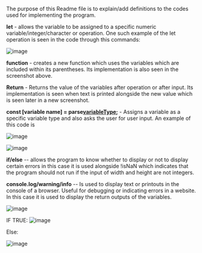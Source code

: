 The purpose of this Readme file is to explain/add definitions to the codes used for implementing the program.

**let** - allows the variable to be assigned to a specific numeric variable/integer/character or operation. One such example of the let operation is seen in the code through this commands: 

![image](https://github.com/teamkooestscholar/001-calculate-the-area-of-the-rectangle/assets/142736901/12e18311-3b14-4e29-b427-23a37d18caaa)

**function** - creates a new function which uses the variables which are included within its parentheses. Its implementation is also seen in the screenshot above.

**Return** - Returns the value of the variables after operation or after input. Its implementation is seen when text is printed alongside the new value which is seen later in a new screenshot.

**const [variable name] = parse[variableType](prompt("Text"));** - Assigns a variable as a specific variable type and also asks the user for user input. An example of this code is 

![image](https://github.com/teamkooestscholar/001-calculate-the-area-of-the-rectangle/assets/142736901/ecf583c8-aa5a-4589-b143-1ab5d04f8102)


![image](https://github.com/teamkooestscholar/001-calculate-the-area-of-the-rectangle/assets/142736901/55f0c885-db6b-4f5e-aff2-37a54bf9948d)

**if/else** -- allows the program to know whether to display or not to display certain errors in this case it is used alongside !isNaN which indicates that the program should not run if the input of width and height are not integers. 

**console.log/warning/info** -- Is used to display text or printouts in the console of a browser. Useful for debugging or indicating errors in a website. In this case it is used to display the return outputs of the variables.

![image](https://github.com/teamkooestscholar/001-calculate-the-area-of-the-rectangle/assets/142736901/9845d501-25a8-498e-91aa-8a4daa2d0128)

IF TRUE:
![image](https://github.com/teamkooestscholar/001-calculate-the-area-of-the-rectangle/assets/142736901/1f0c9c50-46c8-44b6-a520-4e61f7485eaf)

Else:

![image](https://github.com/teamkooestscholar/001-calculate-the-area-of-the-rectangle/assets/142736901/b7c0c5f1-3eff-4a76-9365-3eb03bd303e3)


 
